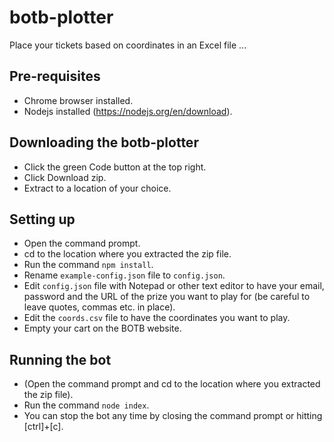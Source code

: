 # botb-plotter
Place your tickets based on coordinates in an Excel file ...

## Pre-requisites
* Chrome browser installed.
* Nodejs installed (https://nodejs.org/en/download).

## Downloading the botb-plotter
* Click the green Code button at the top right.
* Click Download zip.
* Extract to a location of your choice.

## Setting up
* Open the command prompt.
* cd to the location where you extracted the zip file.
* Run the command `npm install`.
* Rename `example-config.json` file to `config.json`.
* Edit `config.json` file with Notepad or other text editor to have your email, password and the URL of the prize you want to play for (be careful to leave quotes, commas etc. in place).
* Edit the `coords.csv` file to have the coordinates you want to play.
* Empty your cart on the BOTB website.

## Running the bot
* (Open the command prompt and cd to the location where you extracted the zip file).
* Run the command `node index`.
* You can stop the bot any time by closing the command prompt or hitting [ctrl]+[c].
